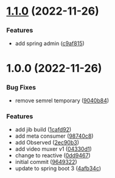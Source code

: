 # [1.1.0](https://github.com/zlaval-elte-thesis/video-processor/compare/1.0.0...1.1.0) (2022-11-26)


### Features

* add spring admin ([c9af815](https://github.com/zlaval-elte-thesis/video-processor/commit/c9af815537cfa615a102c4f35470c46aaf75bed5))

# 1.0.0 (2022-11-26)


### Bug Fixes

* remove semrel temporary ([9040b84](https://github.com/zlaval-elte-thesis/video-processor/commit/9040b84f88320515e686a00cc2c53adb98862992))


### Features

* add jib build ([1cafd92](https://github.com/zlaval-elte-thesis/video-processor/commit/1cafd92561acc568d88a900d9091e66e706a8638))
* add meta consumer ([98740c8](https://github.com/zlaval-elte-thesis/video-processor/commit/98740c87eda3af5e59afbeb8ceaa3f94c0d1864c))
* add Observed ([2ec90b3](https://github.com/zlaval-elte-thesis/video-processor/commit/2ec90b3fc605e33ed569d9d853f1cd30b2bcf259))
* add video muxer v1 ([04330d1](https://github.com/zlaval-elte-thesis/video-processor/commit/04330d1ac7b36cba175f3062a762f23cbed2c60f))
* change to reactive ([0dd9467](https://github.com/zlaval-elte-thesis/video-processor/commit/0dd9467ef466b9203e3255b329e88419dc9f3aee))
* initial commit ([9649322](https://github.com/zlaval-elte-thesis/video-processor/commit/9649322638fbfb97d60f99199ea6027a225d8dd1))
* update to spring boot 3 ([4afb34c](https://github.com/zlaval-elte-thesis/video-processor/commit/4afb34c30bd25bf4c5f8df3e4bb1890e1f0e0231))
